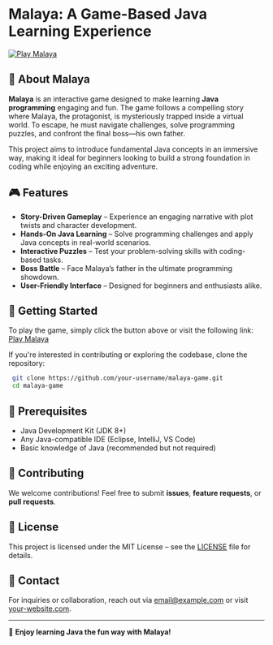 # Malaya: A Game-Based Java Learning Experience

[![Play Malaya](https://img.shields.io/badge/Play%20Now-Click%20Here-blue?style=for-the-badge)](https://fairviewsti-my.sharepoint.com/:u:/g/personal/signo_215185_fairview_sti_edu_ph/EZzeSiUFBfpBmZX8_rznaiEB4QzgHW8F22N8_kDsC5ovjw)

## 📖 About Malaya
**Malaya** is an interactive game designed to make learning **Java programming** engaging and fun. The game follows a compelling story where Malaya, the protagonist, is mysteriously trapped inside a virtual world. To escape, he must navigate challenges, solve programming puzzles, and confront the final boss—his own father. 

This project aims to introduce fundamental Java concepts in an immersive way, making it ideal for beginners looking to build a strong foundation in coding while enjoying an exciting adventure.

## 🎮 Features
- **Story-Driven Gameplay** – Experience an engaging narrative with plot twists and character development.
- **Hands-On Java Learning** – Solve programming challenges and apply Java concepts in real-world scenarios.
- **Interactive Puzzles** – Test your problem-solving skills with coding-based tasks.
- **Boss Battle** – Face Malaya’s father in the ultimate programming showdown.
- **User-Friendly Interface** – Designed for beginners and enthusiasts alike.

## 🚀 Getting Started
To play the game, simply click the button above or visit the following link:
[Play Malaya](https://fairviewsti-my.sharepoint.com/:u:/g/personal/signo_215185_fairview_sti_edu_ph/EZzeSiUFBfpBmZX8_rznaiEB4QzgHW8F22N8_kDsC5ovjw)

If you're interested in contributing or exploring the codebase, clone the repository:
```sh
 git clone https://github.com/your-username/malaya-game.git
 cd malaya-game
```

## 📌 Prerequisites
- Java Development Kit (JDK 8+)
- Any Java-compatible IDE (Eclipse, IntelliJ, VS Code)
- Basic knowledge of Java (recommended but not required)

## 🤝 Contributing
We welcome contributions! Feel free to submit **issues**, **feature requests**, or **pull requests**.

## 📜 License
This project is licensed under the MIT License – see the [LICENSE](LICENSE) file for details.

## 📧 Contact
For inquiries or collaboration, reach out via [email@example.com](mailto:email@example.com) or visit [your-website.com](https://your-website.com).

---
🎉 **Enjoy learning Java the fun way with Malaya!**

